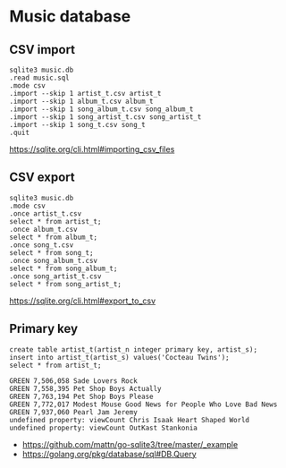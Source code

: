 # Music database

## CSV import

~~~
sqlite3 music.db
.read music.sql
.mode csv
.import --skip 1 artist_t.csv artist_t
.import --skip 1 album_t.csv album_t
.import --skip 1 song_album_t.csv song_album_t
.import --skip 1 song_artist_t.csv song_artist_t
.import --skip 1 song_t.csv song_t
.quit
~~~

<https://sqlite.org/cli.html#importing_csv_files>

## CSV export

~~~
sqlite3 music.db
.mode csv
.once artist_t.csv
select * from artist_t;
.once album_t.csv
select * from album_t;
.once song_t.csv
select * from song_t;
.once song_album_t.csv
select * from song_album_t;
.once song_artist_t.csv
select * from song_artist_t;
~~~

<https://sqlite.org/cli.html#export_to_csv>

## Primary key

~~~
create table artist_t(artist_n integer primary key, artist_s);
insert into artist_t(artist_s) values('Cocteau Twins');
select * from artist_t;
~~~

~~~
GREEN 7,506,058 Sade Lovers Rock
GREEN 7,558,395 Pet Shop Boys Actually
GREEN 7,763,194 Pet Shop Boys Please
GREEN 7,772,017 Modest Mouse Good News for People Who Love Bad News
GREEN 7,937,060 Pearl Jam Jeremy
undefined property: viewCount Chris Isaak Heart Shaped World
undefined property: viewCount OutKast Stankonia
~~~

- <https://github.com/mattn/go-sqlite3/tree/master/_example>
- <https://golang.org/pkg/database/sql#DB.Query>
